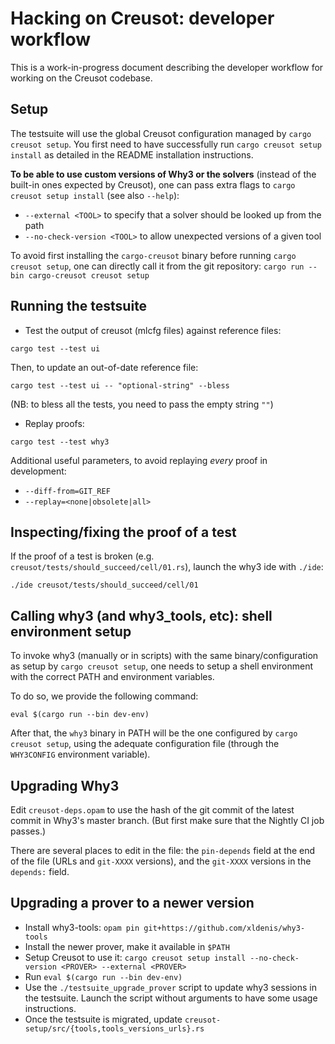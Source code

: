 # Hacking on Creusot: developer workflow

This is a work-in-progress document describing the developer workflow for
working on the Creusot codebase.

## Setup

The testsuite will use the global Creusot configuration managed by 
`cargo creusot setup`. 
You first need to have successfully run `cargo creusot setup install` as
detailed in the README installation instructions.

**To be able to use custom versions of Why3 or the solvers** (instead of the
built-in ones expected by Creusot), one can pass extra flags to 
`cargo creusot setup install` (see also `--help`):
- `--external <TOOL>` to specify that a solver should be looked up from the path
- `--no-check-version <TOOL>` to allow unexpected versions of a given tool

To avoid first installing the `cargo-creusot` binary before running `cargo
  creusot setup`, one can directly call it from the git repository: `cargo run
  --bin cargo-creusot creusot setup`

## Running the testsuite

- Test the output of creusot (mlcfg files) against reference files:
```
cargo test --test ui
```

Then, to update an out-of-date reference file:
```
cargo test --test ui -- "optional-string" --bless
```

(NB: to bless all the tests, you need to pass the empty string `""`)

- Replay proofs:
```
cargo test --test why3
```

Additional useful parameters, to avoid replaying *every* proof in development:
- `--diff-from=GIT_REF`
- `--replay=<none|obsolete|all>`

## Inspecting/fixing the proof of a test

If the proof of a test is broken (e.g.
`creusot/tests/should_succeed/cell/01.rs`), launch the why3 ide with `./ide`:
```
./ide creusot/tests/should_succeed/cell/01
```

## Calling why3 (and why3_tools, etc): shell environment setup

To invoke why3 (manually or in scripts) with the same binary/configuration as
setup by `cargo creusot setup`, one needs to setup a shell environment with the
correct PATH and environment variables.

To do so, we provide the following command:
```
eval $(cargo run --bin dev-env)
```

After that, the `why3` binary in PATH will be the one configured by
`cargo creusot setup`, using the adequate configuration file (through the
`WHY3CONFIG` environment variable).

## Upgrading Why3

Edit `creusot-deps.opam` to use the hash of the git commit of the latest commit
in Why3's master branch. (But first make sure that the Nightly CI job passes.)

There are several places to edit in the file: the `pin-depends` field at the end
of the file (URLs and `git-XXXX` versions), and the `git-XXXX` versions in the
`depends:` field.

## Upgrading a prover to a newer version 

- Install why3-tools: `opam pin git+https://github.com/xldenis/why3-tools`
- Install the newer prover, make it available in `$PATH`
- Setup Creusot to use it: `cargo creusot setup install --no-check-version <PROVER> --external <PROVER>`
- Run `eval $(cargo run --bin dev-env)`
- Use the `./testsuite_upgrade_prover` script to update why3 sessions in the testsuite.
  Launch the script without arguments to have some usage instructions.
- Once the testsuite is migrated, update `creusot-setup/src/{tools,tools_versions_urls}.rs` 
